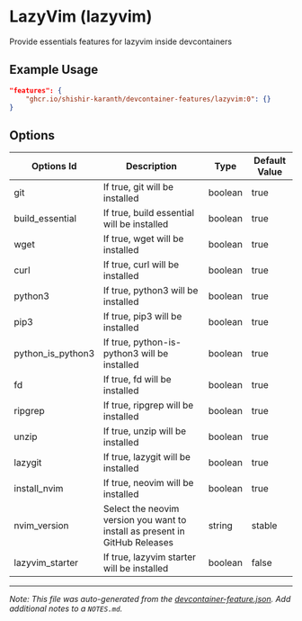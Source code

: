 
# LazyVim (lazyvim)

Provide essentials features for lazyvim inside devcontainers

## Example Usage

```json
"features": {
    "ghcr.io/shishir-karanth/devcontainer-features/lazyvim:0": {}
}
```

## Options

| Options Id | Description | Type | Default Value |
|-----|-----|-----|-----|
| git | If true, git will be installed | boolean | true |
| build_essential | If true, build essential will be installed | boolean | true |
| wget | If true, wget will be installed | boolean | true |
| curl | If true, curl will be installed | boolean | true |
| python3 | If true, python3 will be installed | boolean | true |
| pip3 | If true, pip3 will be installed | boolean | true |
| python_is_python3 | If true, python-is-python3 will be installed | boolean | true |
| fd | If true, fd will be installed | boolean | true |
| ripgrep | If true, ripgrep will be installed | boolean | true |
| unzip | If true, unzip will be installed | boolean | true |
| lazygit | If true, lazygit will be installed | boolean | true |
| install_nvim | If true, neovim will be installed | boolean | true |
| nvim_version | Select the neovim version you want to install as present in GitHub Releases | string | stable |
| lazyvim_starter | If true, lazyvim starter will be installed | boolean | false |



---

_Note: This file was auto-generated from the [devcontainer-feature.json](https://github.com/shishir-karanth/devcontainer-features/blob/main/src/lazyvim/devcontainer-feature.json).  Add additional notes to a `NOTES.md`._
